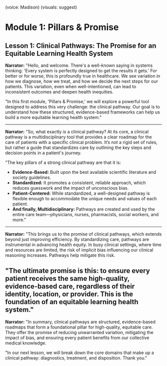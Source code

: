 (voice: Madison)
(visuals: suggest)

# Module 1: Pillars & Promise

## Lesson 1: Clinical Pathways: The Promise for an Equitable Learning Health System

**Narrator:** "Hello, and welcome. There's a well-known saying in systems thinking: 'Every system is perfectly designed to get the results it gets.' For better or for worse, this is profoundly true in healthcare. We see variation in how we diagnose, how we treat, and how we decide the next steps for our patients. This variation, even when well-intentioned, can lead to inconsistent outcomes and deepen health inequities.

"In this first module, 'Pillars & Promise,' we will explore a powerful tool designed to address this very challenge: the clinical pathway. Our goal is to understand how these structured, evidence-based frameworks can help us build a more equitable learning health system."

---
**Narrator:** "So, what exactly *is* a clinical pathway? At its core, a clinical pathway is a multidisciplinary tool that provides a clear roadmap for the care of patients with a specific clinical problem. It’s not a rigid set of rules, but rather a guide that standardizes care by outlining the key steps and decision points in a patient's journey.

"The key pillars of a strong clinical pathway are that it is:
*   **Evidence-Based:** Built upon the best available scientific literature and society guidelines.
*   **Standardized:** It promotes a consistent, reliable approach, which reduces guesswork and the impact of unconscious bias.
*   **Patient-Centered:** While standardized, a well-designed pathway is flexible enough to accommodate the unique needs and values of each patient.
*   **And finally, Multidisciplinary:** Pathways are created and used by the entire care team—physicians, nurses, pharmacists, social workers, and more."
---
**Narrator:** "This brings us to the promise of clinical pathways, which extends beyond just improving efficiency. By standardizing care, pathways are instrumental in advancing health equity. In busy clinical settings, where time and resources are limited, the risk of implicit bias influencing our clinical reasoning increases. Pathways help mitigate this risk.

"The ultimate promise is this: to ensure every patient receives the same high-quality, evidence-based care, regardless of their identity, location, or provider. This is the foundation of an equitable learning health system."
---
**Narrator:** "In summary, clinical pathways are structured, evidence-based roadmaps that form a foundational pillar for high-quality, equitable care. They offer the promise of reducing unwarranted variation, mitigating the impact of bias, and ensuring every patient benefits from our collective medical knowledge.

"In our next lesson, we will break down the core domains that make up a clinical pathway: diagnostics, treatment, and disposition. Thank you."
